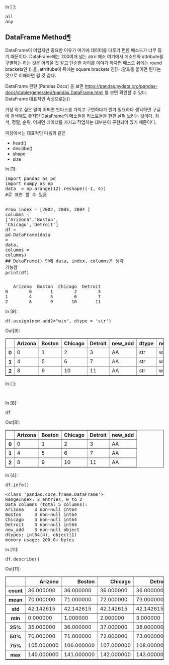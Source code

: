 
<div class="cell border-box-sizing code_cell rendered">
<div class="input">
<div class="prompt input_prompt">In&nbsp;[&nbsp;]:</div>
<div class="inner_cell">
    <div class="input_area">
<div class=" highlight hl-ipython3"><pre><span></span><span class="nb">all</span>
<span class="nb">any</span>
</pre></div>

</div>
</div>
</div>

</div>
<div class="cell border-box-sizing text_cell rendered">
<div class="prompt input_prompt">
</div>
<div class="inner_cell">
<div class="text_cell_render border-box-sizing rendered_html">
<h2 id="DataFrame-Method">DataFrame Method<a class="anchor-link" href="#DataFrame-Method">&#182;</a></h2><p>DataFrame이 어렵지만 중요한 이유가 여기에 데이터를 다루기 편한 메소드가 너무 많기 때문이다. 
DataFrame에는 200여개 넘는 atrri 메소 여기에서 메소드와 attribute를 구별하는 하는 것은 어려울 것 같고
단순한 차이를 이야기 하자면 메소드 뒤에는 round brackets인 () 을 ,atrritube에 뒤에는  square brackets 인[]=:괄호를 붙이면 된다는 것으로 이해하면 될 것 같다.</p>
<p>DataFrame 관련 [Pandas Docs] 을 보면 
<a href="https://pandas.pydata.org/pandas-docs/stable/generated/pandas.DataFrame.html">https://pandas.pydata.org/pandas-docs/stable/generated/pandas.DataFrame.html</a>
를 보면 확인할 수 있다.
DataFrame 대표적인 속성으로는()</p>
<p>가장 하고 싶은 말이 어쩌면 판다스를 가지고 구연하다가 뭔가 필요하다 생각하면 구글에 검색해도 좋지만 DataFrame의 메소들을 리스트들을 한편 살펴 보라는 것이다.
검색, 정렬, 순위,  어쩌면 데이터를 가지고 작업하는 대부분이 구현되어 있기 때문이다.</p>
<p>이장에서는 대표적인 다음과 같은</p>
<ul>
<li>head()</li>
<li>descibe()</li>
<li>shape</li>
<li>size</li>
</ul>

</div>
</div>
</div>
<div class="cell border-box-sizing code_cell rendered">
<div class="input">
<div class="prompt input_prompt">In&nbsp;[1]:</div>
<div class="inner_cell">
    <div class="input_area">
<div class=" highlight hl-ipython3"><pre><span></span><span class="kn">import</span> <span class="nn">pandas</span> <span class="k">as</span> <span class="nn">pd</span>
<span class="kn">import</span> <span class="nn">numpy</span> <span class="k">as</span> <span class="nn">np</span>
<span class="n">data</span>  <span class="o">=</span> <span class="n">np</span><span class="o">.</span><span class="n">arange</span><span class="p">(</span><span class="mi">12</span><span class="p">)</span><span class="o">.</span><span class="n">reshape</span><span class="p">((</span><span class="o">-</span><span class="mi">1</span><span class="p">,</span> <span class="mi">4</span><span class="p">))</span>
<span class="c1">#로 표현 할 수 있음</span>


<span class="c1">#row_index = [2002, 2003, 2004 ]</span>
<span class="n">columns</span> <span class="o">=</span> <span class="p">[</span><span class="s1">&#39;Arizona&#39;</span><span class="p">,</span><span class="s1">&#39;Boston&#39;</span><span class="p">,</span> <span class="s1">&#39;Chicago&#39;</span><span class="p">,</span><span class="s1">&#39;Detroit&#39;</span><span class="p">]</span>
<span class="n">df</span> <span class="o">=</span> <span class="n">pd</span><span class="o">.</span><span class="n">DataFrame</span><span class="p">(</span><span class="n">data</span> <span class="o">=</span> <span class="n">data</span><span class="p">,</span> <span class="n">columns</span> <span class="o">=</span> <span class="n">columns</span><span class="p">)</span>
<span class="c1">## DataFrame()  안에 data, index, columns은 생략 가능함</span>
<span class="nb">print</span><span class="p">(</span><span class="n">df</span><span class="p">)</span>
</pre></div>

</div>
</div>
</div>

<div class="output_wrapper">
<div class="output">


<div class="output_area">
<div class="prompt"></div>

<div class="output_subarea output_stream output_stdout output_text">
<pre>   Arizona  Boston  Chicago  Detroit
0        0       1        2        3
1        4       5        6        7
2        8       9       10       11
</pre>
</div>
</div>

</div>
</div>

</div>
<div class="cell border-box-sizing code_cell rendered">
<div class="input">
<div class="prompt input_prompt">In&nbsp;[9]:</div>
<div class="inner_cell">
    <div class="input_area">
<div class=" highlight hl-ipython3"><pre><span></span><span class="n">df</span><span class="o">.</span><span class="n">assign</span><span class="p">(</span><span class="n">new_add2</span><span class="o">=</span><span class="s2">&quot;win&quot;</span><span class="p">,</span> <span class="n">dtype</span> <span class="o">=</span> <span class="s1">&#39;str&#39;</span><span class="p">)</span>
</pre></div>

</div>
</div>
</div>

<div class="output_wrapper">
<div class="output">


<div class="output_area">
<div class="prompt output_prompt">Out[9]:</div>


<div class="output_html rendered_html output_subarea output_execute_result">
<div>
<style>
    .dataframe thead tr:only-child th {
        text-align: right;
    }

    .dataframe thead th {
        text-align: left;
    }

    .dataframe tbody tr th {
        vertical-align: top;
    }
</style>
<table border="1" class="dataframe">
  <thead>
    <tr style="text-align: right;">
      <th></th>
      <th>Arizona</th>
      <th>Boston</th>
      <th>Chicago</th>
      <th>Detroit</th>
      <th>new_add</th>
      <th>dtype</th>
      <th>new_add2</th>
    </tr>
  </thead>
  <tbody>
    <tr>
      <th>0</th>
      <td>0</td>
      <td>1</td>
      <td>2</td>
      <td>3</td>
      <td>AA</td>
      <td>str</td>
      <td>win</td>
    </tr>
    <tr>
      <th>1</th>
      <td>4</td>
      <td>5</td>
      <td>6</td>
      <td>7</td>
      <td>AA</td>
      <td>str</td>
      <td>win</td>
    </tr>
    <tr>
      <th>2</th>
      <td>8</td>
      <td>9</td>
      <td>10</td>
      <td>11</td>
      <td>AA</td>
      <td>str</td>
      <td>win</td>
    </tr>
  </tbody>
</table>
</div>
</div>

</div>

</div>
</div>

</div>
<div class="cell border-box-sizing code_cell rendered">
<div class="input">
<div class="prompt input_prompt">In&nbsp;[&nbsp;]:</div>
<div class="inner_cell">
    <div class="input_area">
<div class=" highlight hl-ipython3"><pre><span></span> 
</pre></div>

</div>
</div>
</div>

</div>
<div class="cell border-box-sizing code_cell rendered">
<div class="input">
<div class="prompt input_prompt">In&nbsp;[8]:</div>
<div class="inner_cell">
    <div class="input_area">
<div class=" highlight hl-ipython3"><pre><span></span><span class="n">df</span>
</pre></div>

</div>
</div>
</div>

<div class="output_wrapper">
<div class="output">


<div class="output_area">
<div class="prompt output_prompt">Out[8]:</div>


<div class="output_html rendered_html output_subarea output_execute_result">
<div>
<style>
    .dataframe thead tr:only-child th {
        text-align: right;
    }

    .dataframe thead th {
        text-align: left;
    }

    .dataframe tbody tr th {
        vertical-align: top;
    }
</style>
<table border="1" class="dataframe">
  <thead>
    <tr style="text-align: right;">
      <th></th>
      <th>Arizona</th>
      <th>Boston</th>
      <th>Chicago</th>
      <th>Detroit</th>
      <th>new_add</th>
    </tr>
  </thead>
  <tbody>
    <tr>
      <th>0</th>
      <td>0</td>
      <td>1</td>
      <td>2</td>
      <td>3</td>
      <td>AA</td>
    </tr>
    <tr>
      <th>1</th>
      <td>4</td>
      <td>5</td>
      <td>6</td>
      <td>7</td>
      <td>AA</td>
    </tr>
    <tr>
      <th>2</th>
      <td>8</td>
      <td>9</td>
      <td>10</td>
      <td>11</td>
      <td>AA</td>
    </tr>
  </tbody>
</table>
</div>
</div>

</div>

</div>
</div>

</div>
<div class="cell border-box-sizing code_cell rendered">
<div class="input">
<div class="prompt input_prompt">In&nbsp;[4]:</div>
<div class="inner_cell">
    <div class="input_area">
<div class=" highlight hl-ipython3"><pre><span></span><span class="n">df</span><span class="o">.</span><span class="n">info</span><span class="p">()</span>
</pre></div>

</div>
</div>
</div>

<div class="output_wrapper">
<div class="output">


<div class="output_area">
<div class="prompt"></div>

<div class="output_subarea output_stream output_stdout output_text">
<pre>&lt;class &#39;pandas.core.frame.DataFrame&#39;&gt;
RangeIndex: 3 entries, 0 to 2
Data columns (total 5 columns):
Arizona    3 non-null int64
Boston     3 non-null int64
Chicago    3 non-null int64
Detroit    3 non-null int64
new_add    3 non-null object
dtypes: int64(4), object(1)
memory usage: 200.0+ bytes
</pre>
</div>
</div>

</div>
</div>

</div>
<div class="cell border-box-sizing code_cell rendered">
<div class="input">
<div class="prompt input_prompt">In&nbsp;[11]:</div>
<div class="inner_cell">
    <div class="input_area">
<div class=" highlight hl-ipython3"><pre><span></span><span class="n">df</span><span class="o">.</span><span class="n">describe</span><span class="p">()</span>
</pre></div>

</div>
</div>
</div>

<div class="output_wrapper">
<div class="output">


<div class="output_area">
<div class="prompt output_prompt">Out[11]:</div>


<div class="output_html rendered_html output_subarea output_execute_result">
<div>
<style>
    .dataframe thead tr:only-child th {
        text-align: right;
    }

    .dataframe thead th {
        text-align: left;
    }

    .dataframe tbody tr th {
        vertical-align: top;
    }
</style>
<table border="1" class="dataframe">
  <thead>
    <tr style="text-align: right;">
      <th></th>
      <th>Arizona</th>
      <th>Boston</th>
      <th>Chicago</th>
      <th>Detroit</th>
    </tr>
  </thead>
  <tbody>
    <tr>
      <th>count</th>
      <td>36.000000</td>
      <td>36.000000</td>
      <td>36.000000</td>
      <td>36.000000</td>
    </tr>
    <tr>
      <th>mean</th>
      <td>70.000000</td>
      <td>71.000000</td>
      <td>72.000000</td>
      <td>73.000000</td>
    </tr>
    <tr>
      <th>std</th>
      <td>42.142615</td>
      <td>42.142615</td>
      <td>42.142615</td>
      <td>42.142615</td>
    </tr>
    <tr>
      <th>min</th>
      <td>0.000000</td>
      <td>1.000000</td>
      <td>2.000000</td>
      <td>3.000000</td>
    </tr>
    <tr>
      <th>25%</th>
      <td>35.000000</td>
      <td>36.000000</td>
      <td>37.000000</td>
      <td>38.000000</td>
    </tr>
    <tr>
      <th>50%</th>
      <td>70.000000</td>
      <td>71.000000</td>
      <td>72.000000</td>
      <td>73.000000</td>
    </tr>
    <tr>
      <th>75%</th>
      <td>105.000000</td>
      <td>106.000000</td>
      <td>107.000000</td>
      <td>108.000000</td>
    </tr>
    <tr>
      <th>max</th>
      <td>140.000000</td>
      <td>141.000000</td>
      <td>142.000000</td>
      <td>143.000000</td>
    </tr>
  </tbody>
</table>
</div>
</div>

</div>

</div>
</div>

</div>
 

